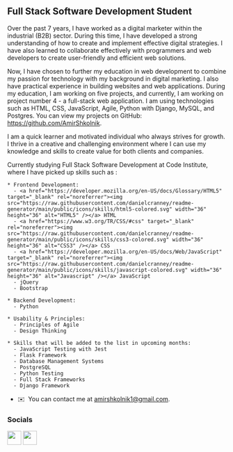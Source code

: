 Full Stack Software Development Student
------------------

Over the past 7 years, I have worked as a digital marketer within the industrial (B2B) sector. During this time, I have developed a strong understanding of how to create and implement effective digital strategies. I have also learned to collaborate effectively with programmers and web developers to create user-friendly and efficient web solutions.

Now, I have chosen to further my education in web development to combine my passion for technology with my background in digital marketing. I also have practical experience in building websites and web applications. During my education, I am working on five projects, and currently, I am working on project number 4 - a full-stack web application. I am using technologies such as HTML, CSS, JavaScript, Agile, Python with Django, MySQL, and Postgres. You can view my projects on GitHub: https://github.com/AmirShkolnik.

I am a quick learner and motivated individual who always strives for growth. I thrive in a creative and challenging environment where I can use my knowledge and skills to create value for both clients and companies.


Currently studying Full Stack Software Development at Code Institute, where I have picked up skills such as : 

    * Frontend Development:
      - <a href="https://developer.mozilla.org/en-US/docs/Glossary/HTML5" target="_blank" rel="noreferrer"><img src="https://raw.githubusercontent.com/danielcranney/readme-generator/main/public/icons/skills/html5-colored.svg" width="36" height="36" alt="HTML5" /></a> HTML
      - <a href="https://www.w3.org/TR/CSS/#css" target="_blank" rel="noreferrer"><img src="https://raw.githubusercontent.com/danielcranney/readme-generator/main/public/icons/skills/css3-colored.svg" width="36" height="36" alt="CSS3" /></a> CSS
      - <a href="https://developer.mozilla.org/en-US/docs/Web/JavaScript" target="_blank" rel="noreferrer"><img src="https://raw.githubusercontent.com/danielcranney/readme-generator/main/public/icons/skills/javascript-colored.svg" width="36" height="36" alt="Javascript" /></a> JavaScript
      - jQuery
      - Bootstrap

    * Backend Development:
      - Python

    * Usability & Principles:
      - Principles of Agile
      - Design Thinking

    * Skills that will be added to the list in upcoming months: 
      - JavaScript Testing with Jest
      - Flask Framework
      - Database Management Systems
      - PostgreSQL
      - Python Testing
      - Full Stack Frameworks
      - Django Framework
* ✉️  You can contact me at [amirshkolnik1@gmail.com](mailto:amirshkolnik1@gmail.com).

### Socials

<p align="left"> <a href="https://github.com/AmirShkolnik" target="_blank" rel="noreferrer"><img src="https://raw.githubusercontent.com/danielcranney/readme-generator/main/public/icons/socials/github.svg" width="32" height="32" /></a> <a href="https://www.linkedin.com/in/amirshkolnik/" target="_blank" rel="noreferrer"><img src="https://raw.githubusercontent.com/danielcranney/readme-generator/main/public/icons/socials/linkedin.svg" width="32" height="32" /></a>
